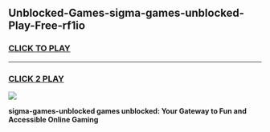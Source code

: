 
## Unblocked-Games-sigma-games-unblocked-Play-Free-rf1io
<h3>
<a href="https://premium76.site?title=sigma-games-unblocked&ref=21A">CLICK TO PLAY</a></h3>
<hr>

<h3>
<a href="https://premium76.site?title=sigma-games-unblocked&ref=21A">CLICK 2 PLAY</a>
  
</h3>

<a href="https://premium76.site?title=sigma-games-unblocked&ref=21A"><img src="https://clearcache.store/games.png"></a>


**sigma-games-unblocked games unblocked: Your Gateway to Fun and Accessible Online Gaming**
